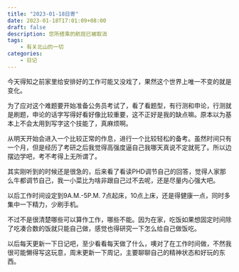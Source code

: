 ```yaml
---
title: "2023-01-18日寄"
date: 2023-01-18T17:01:09+08:00
draft: false
description: 您所搭乘的航班已被取消
tags:
    - 有关北山的一切
categories:
    - 日记 
---
```

今天得知之前家里给安排好的工作可能又没戏了，果然这个世界上唯一不变的就是变化。

为了应对这个难题要开始准备公务员考试了，看了看题型，有行测和申论，行测就是刷题，申论的话字写得好看好像比较重要，这不正好是我的缺点嘛。原本以为基本上不会太用到写字这个技能了，真麻烦啊。

从明天开始会进入一个比较正常的作息，进行一个比较轻松的备考。虽然时间只有一个月，但是经历了考研之后我觉得高强度逼自己我哪天真说不定就死了。所以边摆边学吧，考不考得上无所谓了。

其实刚听到的时候还是很急的，后来看了看读PHD调节自己的回答，觉得人家那么牛都调节自己，我一小菜比为啥非跟自己过不去呢，还是尽量内心强大吧。

以后工作时间设定到9A.M.-5P.M. 7点起床，10点上床，还是得健康一点，同时多集中一下精力，少刷手机。

不过不是很清楚哪些可以算作工作，哪些不能。因为在家，吃饭如果想固定时间除了吃凑合数的饭就只能自己做，感觉也得研究一下怎么给自己做饭吃。

以后每天更新一下日记吧，至少看看每天做了什么，噢对了在工作时间做，不然我很可能懒得写这玩意，周末更新一下周记，主要聊聊自己的精神状态和好玩的东西。
